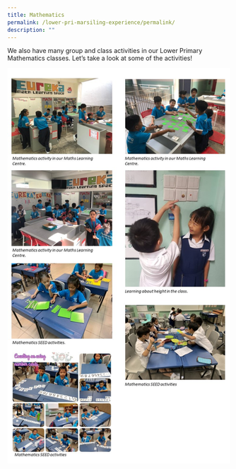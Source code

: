 ```yaml
---
title: Mathematics
permalink: /lower-pri-marsiling-experience/permalink/
description: ""
---
```

We also have many group and class activities in our Lower Primary Mathematics classes. Let’s take a look at some of the activities!

![](/images/LP%20MPS%20Experience/Maths.jpeg)